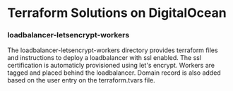# Terraform Solutions on DigitalOcean

### loadbalancer-letsencrypt-workers

The loadbalancer-letsencrypt-workers directory provides terraform files and instructions to deploy a loadbalancer with ssl enabled. The ssl certification is automaticly provisioned using let's encrypt. Workers are tagged and placed behind the loadbalancer. Domain record is also added based on the user entry on the terraform.tvars file.  